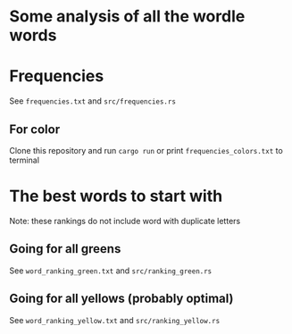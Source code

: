 # Some analysis of all the wordle words

# Frequencies
See ```frequencies.txt``` and ```src/frequencies.rs```

## For color
Clone this repository and run ```cargo run``` or print ```frequencies_colors.txt``` to terminal

# The best words to start with

Note: these rankings do not include word with duplicate letters

## Going for all greens
See ```word_ranking_green.txt``` and ```src/ranking_green.rs```

## Going for all yellows (probably optimal)
See ```word_ranking_yellow.txt``` and ```src/ranking_yellow.rs```
